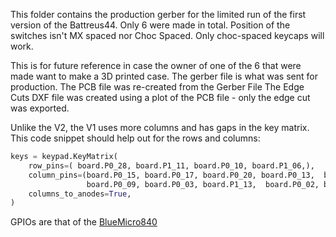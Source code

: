This folder contains the production gerber for the limited run of the first version of the Battreus44.
Only 6 were made in total.
Position of the switches isn't MX spaced nor Choc Spaced.
Only choc-spaced keycaps will work.

This is for future reference in case the owner of one of the 6 that were made want to make a 3D printed case.
The gerber file is what was sent for production.
The PCB file was re-created from the Gerber File
The Edge Cuts DXF file was created using a plot of the PCB file - only the edge cut was exported.

Unlike the V2, the V1 uses more columns and has gaps in the key matrix.
This code snippet should help out for the rows and columns:


``` python
keys = keypad.KeyMatrix(
    row_pins=( board.P0_28, board.P1_11, board.P0_10, board.P1_06,),
    column_pins=(board.P0_15, board.P0_17, board.P0_20, board.P0_13,  board.P0_24,
                 board.P0_09, board.P0_03, board.P1_13,  board.P0_02, board.P0_29, board.P0_26,  board.P0_30),
    columns_to_anodes=True,
)
```

GPIOs are that of the [BlueMicro840](http://nrf52.jpconstantineau.com/docs/bluemicro840_v1)
